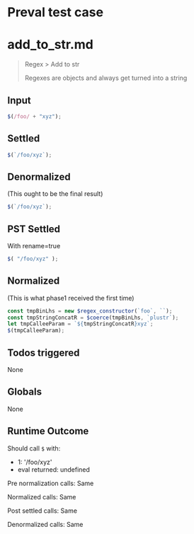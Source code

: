 # Preval test case

# add_to_str.md

> Regex > Add to str
>
> Regexes are objects and always get turned into a string

## Input

`````js filename=intro
$(/foo/ + "xyz");
`````


## Settled


`````js filename=intro
$(`/foo/xyz`);
`````


## Denormalized
(This ought to be the final result)

`````js filename=intro
$(`/foo/xyz`);
`````


## PST Settled
With rename=true

`````js filename=intro
$( "/foo/xyz" );
`````


## Normalized
(This is what phase1 received the first time)

`````js filename=intro
const tmpBinLhs = new $regex_constructor(`foo`, ``);
const tmpStringConcatR = $coerce(tmpBinLhs, `plustr`);
let tmpCalleeParam = `${tmpStringConcatR}xyz`;
$(tmpCalleeParam);
`````


## Todos triggered


None


## Globals


None


## Runtime Outcome


Should call `$` with:
 - 1: '/foo/xyz'
 - eval returned: undefined

Pre normalization calls: Same

Normalized calls: Same

Post settled calls: Same

Denormalized calls: Same
